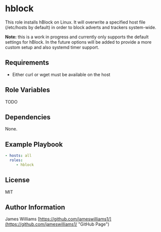 hblock
=========

This role installs hBlock on Linux. It will overwrite a specified host file (/etc/hosts by default) in order to block adverts and trackers system-wide.

**Note:** this is a work in progress and currently only supports the default settings for hBlock. In the future options will be added to provide a more custom setup and also systemd timer support.

Requirements
------------

- Either curl or wget must be available on the host

Role Variables
--------------

TODO

Dependencies
------------

None.

Example Playbook
----------------

```yaml
- hosts: all
  roles:
     - hblock
```

License
-------

MIT

Author Information
------------------

James Williams
[https://github.com/jameswilliams1/](https://github.com/jameswilliams1/ "GitHub Page")
